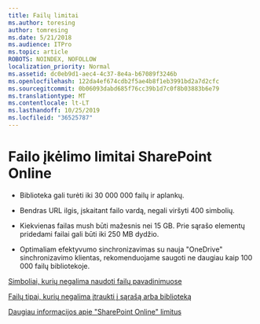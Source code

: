 ```yaml
---
title: Failų limitai
ms.author: toresing
author: tomresing
ms.date: 5/21/2018
ms.audience: ITPro
ms.topic: article
ROBOTS: NOINDEX, NOFOLLOW
localization_priority: Normal
ms.assetid: dc0eb9d1-aec4-4c37-8e4a-b67089f3246b
ms.openlocfilehash: 122da4ef674cdb2f5ae4b8f1eb3991bd2a7d2cfc
ms.sourcegitcommit: 0b06093dabd685f76cc39b1d7c0f8b03883b6e79
ms.translationtype: MT
ms.contentlocale: lt-LT
ms.lasthandoff: 10/25/2019
ms.locfileid: "36525787"
---
```

# <a name="file-upload-limits-in-sharepoint-online"></a>Failo įkėlimo limitai SharePoint Online

- Biblioteka gali turėti iki 30 000 000 failų ir aplankų.
    
- Bendras URL ilgis, įskaitant failo vardą, negali viršyti 400 simbolių.
    
- Kiekvienas failas mush būti mažesnis nei 15 GB. Prie sąrašo elementų pridedami failai gali būti iki 250 MB dydžio.
    
- Optimaliam efektyvumo sinchronizavimas su nauja "OneDrive" sinchronizavimo klientas, rekomenduojame saugoti ne daugiau kaip 100 000 failų bibliotekoje. 
    
[Simboliai, kurių negalima naudoti failų pavadinimuose](https://go.microsoft.com/fwlink/?linkid=866430)
  
[Failų tipai, kurių negalima įtraukti į sąrašą arba biblioteką](https://go.microsoft.com/fwlink/?linkid=273757)
  
[Daugiau informacijos apie "SharePoint Online" limitus](https://go.microsoft.com/fwlink/?linkid=271273)
  

